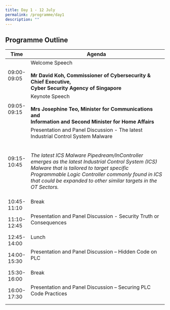 ```yaml
---
title: Day 1 - 12 July
permalink: /programme/day1
description: ""
---
```

## Programme Outline


| Time     | Agenda                                        |
| -------  | ---------                                        |
| 09:00-<br> 09:05     | Welcome Speech<br><br><b>Mr David Koh, Commissioner of Cybersecurity & Chief Executive,<br> Cyber Security Agency of Singapore</b> <br>
| 09:05-<br>09:15       | Keynote Speech<br><br><b>Mrs Josephine Teo, Minister for Communications and<br> Information and Second Minister for Home Affairs</b> <br>|
| 09:15-<br> 10:45 | Presentation and Panel Discussion - The latest Industrial Control System Malware <br><br><br> <i>The latest ICS Malware Pipedream/InController emerges as the latest Industrial Control System (ICS) Malware that is tailored to target specific Programmable Logic Controller commonly found in ICS that could be expanded to other similar targets in the OT Sectors.</i> <br><br>|
| 10:45-<br>11:10    |  Break <br><br>|
|11:10-<br> 12:45     | Presentation and Panel Discussion - Security Truth or Consequences  <br><br>|
| 12:45-<br> 14:00    | Lunch <br><br>|
| 14:00-<br> 15:30    | Presentation and Panel Discussion – Hidden Code on PLC  <br><br>|
| 15:30-<br> 16:00    | Break <br><br>|
| 16:00-<br> 17:30    | Presentation and Panel Discussion – Securing PLC Code Practices <br><br>|
